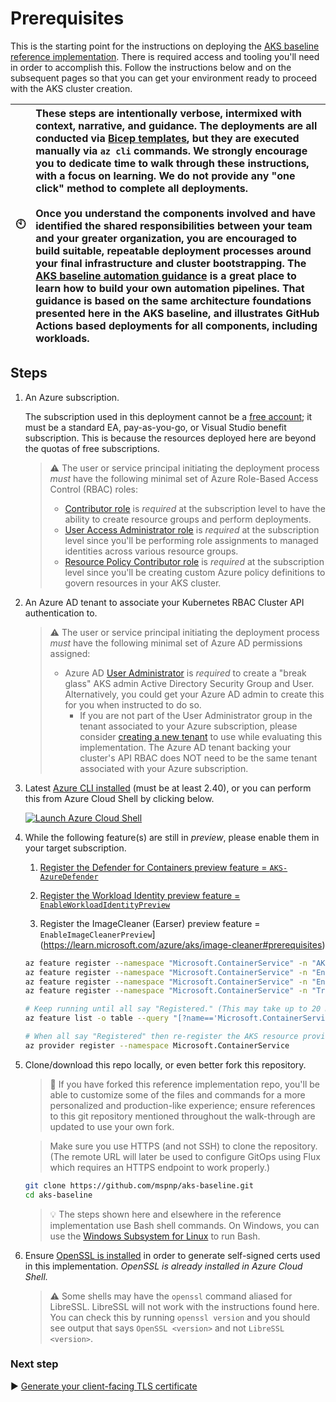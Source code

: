 # Prerequisites

This is the starting point for the instructions on deploying the [AKS baseline reference implementation](./README.md). There is required access and tooling you'll need in order to accomplish this. Follow the instructions below and on the subsequent pages so that you can get your environment ready to proceed with the AKS cluster creation.

| :clock10: | These steps are intentionally verbose, intermixed with context, narrative, and guidance. The deployments are all conducted via [Bicep templates](https://learn.microsoft.com/azure/azure-resource-manager/bicep/overview), but they are executed manually via `az cli` commands. We strongly encourage you to dedicate time to walk through these instructions, with a focus on learning. We do not provide any "one click" method to complete all deployments.<br><br>Once you understand the components involved and have identified the shared responsibilities between your team and your greater organization, you are encouraged to build suitable, repeatable deployment processes around your final infrastructure and cluster bootstrapping. The [AKS baseline automation guidance](https://github.com/Azure/aks-baseline-automation#aks-baseline-automation) is a great place to learn how to build your own automation pipelines. That guidance is based on the same architecture foundations presented here in the AKS baseline, and illustrates GitHub Actions based deployments for all components, including workloads. |
|-----------|:--------------------------|

## Steps

1. An Azure subscription.

   The subscription used in this deployment cannot be a [free account](https://azure.microsoft.com/free); it must be a standard EA, pay-as-you-go, or Visual Studio benefit subscription. This is because the resources deployed here are beyond the quotas of free subscriptions.

   > :warning: The user or service principal initiating the deployment process _must_ have the following minimal set of Azure Role-Based Access Control (RBAC) roles:
   >
   > * [Contributor role](https://learn.microsoft.com/azure/role-based-access-control/built-in-roles#contributor) is _required_ at the subscription level to have the ability to create resource groups and perform deployments.
   > * [User Access Administrator role](https://learn.microsoft.com/azure/role-based-access-control/built-in-roles#user-access-administrator) is _required_ at the subscription level since you'll be performing role assignments to managed identities across various resource groups.
   > * [Resource Policy Contributor role](https://learn.microsoft.com/azure/role-based-access-control/built-in-roles#resource-policy-contributor) is _required_ at the subscription level since you'll be creating custom Azure policy definitions to govern resources in your AKS cluster.

1. An Azure AD tenant to associate your Kubernetes RBAC Cluster API authentication to.

   > :warning: The user or service principal initiating the deployment process _must_ have the following minimal set of Azure AD permissions assigned:
   >
   > * Azure AD [User Administrator](https://learn.microsoft.com/azure/active-directory/users-groups-roles/directory-assign-admin-roles#user-administrator-permissions) is _required_ to create a "break glass" AKS admin Active Directory Security Group and User. Alternatively, you could get your Azure AD admin to create this for you when instructed to do so.
   >   * If you are not part of the User Administrator group in the tenant associated to your Azure subscription, please consider [creating a new tenant](https://learn.microsoft.com/azure/active-directory/fundamentals/active-directory-access-create-new-tenant#create-a-new-tenant-for-your-organization) to use while evaluating this implementation. The Azure AD tenant backing your cluster's API RBAC does NOT need to be the same tenant associated with your Azure subscription.

1. Latest [Azure CLI installed](https://learn.microsoft.com/cli/azure/install-azure-cli?view=azure-cli-latest) (must be at least 2.40), or you can perform this from Azure Cloud Shell by clicking below.

   [![Launch Azure Cloud Shell](https://learn.microsoft.com/azure/includes/media/cloud-shell-try-it/launchcloudshell.png)](https://shell.azure.com)

1. While the following feature(s) are still in _preview_, please enable them in your target subscription.

   1. [Register the Defender for Containers preview feature = `AKS-AzureDefender`](https://learn.microsoft.com/azure/defender-for-cloud/defender-for-containers-enable?pivots=defender-for-container-aks&tabs=k8s-deploy-cli%2Ck8s-deploy-asc%2Ck8s-verify-asc%2Ck8s-remove-arc%2Caks-removeprofile-api#deploy-the-defender-profile)

   1. [Register the Workload Identity preview feature = `EnableWorkloadIdentityPreview`](https://learn.microsoft.com/azure/aks/workload-identity-deploy-cluster#register-the-enableworkloadidentitypreview-feature-flag)

   1. Register the ImageCleaner (Earser) preview feature = `EnableImageCleanerPreview`](https://learn.microsoft.com/azure/aks/image-cleaner#prerequisites)

   ```bash
   az feature register --namespace "Microsoft.ContainerService" -n "AKS-AzureDefender"
   az feature register --namespace "Microsoft.ContainerService" -n "EnableWorkloadIdentityPreview"
   az feature register --namespace "Microsoft.ContainerService" -n "EnableImageCleanerPreview"
   az feature register --namespace "Microsoft.ContainerService" -n "TrustedAccessPreview"

   # Keep running until all say "Registered." (This may take up to 20 minutes.)
   az feature list -o table --query "[?name=='Microsoft.ContainerService/AKS-AzureDefender' || name=='Microsoft.ContainerService/EnableWorkloadIdentityPreview' || name=='Microsoft.ContainerService/EnableImageCleanerPreview' || name=='Microsoft.ContainerService/TrustedAccessPreview'].{Name:name,State:properties.state}"

   # When all say "Registered" then re-register the AKS resource provider
   az provider register --namespace Microsoft.ContainerService
   ```

1. Clone/download this repo locally, or even better fork this repository.

   > :twisted_rightwards_arrows: If you have forked this reference implementation repo, you'll be able to customize some of the files and commands for a more personalized and production-like experience; ensure references to this git repository mentioned throughout the walk-through are updated to use your own fork.

   > Make sure you use HTTPS (and not SSH) to clone the repository. (The remote URL will later be used to configure GitOps using Flux which requires an HTTPS endpoint to work properly.)

   ```bash
   git clone https://github.com/mspnp/aks-baseline.git
   cd aks-baseline
   ```

   > :bulb: The steps shown here and elsewhere in the reference implementation use Bash shell commands. On Windows, you can use the [Windows Subsystem for Linux](https://learn.microsoft.com/windows/wsl/about) to run Bash.

1. Ensure [OpenSSL is installed](https://github.com/openssl/openssl#download) in order to generate self-signed certs used in this implementation. _OpenSSL is already installed in Azure Cloud Shell._

   > :warning: Some shells may have the `openssl` command aliased for LibreSSL. LibreSSL will not work with the instructions found here. You can check this by running `openssl version` and you should see output that says `OpenSSL <version>` and not `LibreSSL <version>`.

### Next step

:arrow_forward: [Generate your client-facing TLS certificate](./02-ca-certificates.md)
